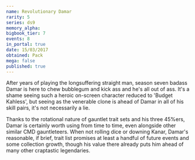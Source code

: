 ```yaml
---
name: Revolutionary Damar
rarity: 5
series: ds9
memory_alpha:
bigbook_tier: 7
events: 8
in_portal: true
date: 15/03/2017
obtained: Pack
mega: false
published: true
---
```


After years of playing the longsuffering straight man, season seven badass Damar is here to chew bubblegum and kick ass and he's all out of ass. It's a shame seeing such a heroic on-screen character reduced to 'Budget Kahless', but seeing as the venerable clone is ahead of Damar in all of his skill pairs, it's not necessarily a lie.

Thanks to the rotational nature of gauntlet trait sets and his three 45%ers, Damar is certainly worth using from time to time, even alongside other similar CMD gauntleteers. When not rolling dice or downing Kanar, Damar's reasonable, if brief, trait list promises at least a handful of future events and some collection growth, though his value there already puts him ahead of many other craptastic legendaries.
